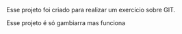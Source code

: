 Esse projeto foi criado para realizar um exercício sobre GIT.

Esse projeto é só gambiarra mas funciona